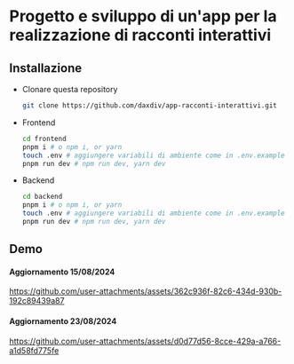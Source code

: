 # Progetto e sviluppo di un'app per la realizzazione di racconti interattivi

## Installazione

- Clonare questa repository
  ```bash
  git clone https://github.com/daxdiv/app-racconti-interattivi.git
  ```
- Frontend
  ```bash
  cd frontend
  pnpm i # o npm i, or yarn
  touch .env # aggiungere variabili di ambiente come in .env.example
  pnpm run dev # npm run dev, yarn dev
  ```
- Backend
  ```bash
  cd backend
  pnpm i # o npm i, or yarn
  touch .env # aggiungere variabili di ambiente come in .env.example
  pnpm run dev # npm run dev, yarn dev
  ```

## Demo

#### Aggiornamento 15/08/2024

https://github.com/user-attachments/assets/362c936f-82c6-434d-930b-192c89439a87

#### Aggiornamento 23/08/2024

https://github.com/user-attachments/assets/d0d77d56-8cce-429a-a766-a1d58fd775fe

